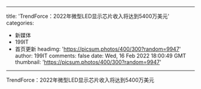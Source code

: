 
---
title: 'TrendForce：2022年微型LED显示芯片收入将达到5400万美元'
categories: 
 - 新媒体
 - 199IT
 - 首页更新
headimg: 'https://picsum.photos/400/300?random=9947'
author: 199IT
comments: false
date: Wed, 16 Feb 2022 18:00:49 GMT
thumbnail: 'https://picsum.photos/400/300?random=9947'
---

<div>   
TrendForce：2022年微型LED显示芯片收入将达到5400万美元  
</div>
            